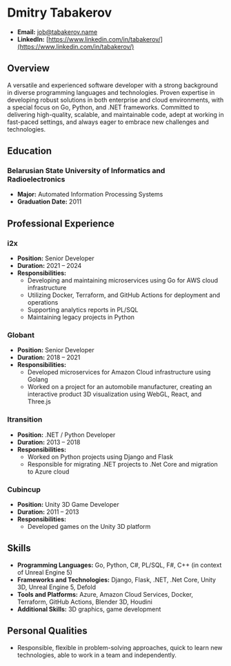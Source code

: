 # Dmitry Tabakerov

- **Email:** [job@tabakerov.name](mailto:job@tabakerov.name)
- **LinkedIn:** [https://www.linkedin.com/in/tabakerov/](https://www.linkedin.com/in/tabakerov/)

## Overview
A versatile and experienced software developer with a strong background in diverse programming languages and technologies. Proven expertise in developing robust solutions in both enterprise and cloud environments, with a special focus on Go, Python, and .NET frameworks. Committed to delivering high-quality, scalable, and maintainable code, adept at working in fast-paced settings, and always eager to embrace new challenges and technologies.

## Education
### Belarusian State University of Informatics and Radioelectronics
- **Major:** Automated Information Processing Systems
- **Graduation Date:** 2011

## Professional Experience

### i2x
- **Position:** Senior Developer
- **Duration:** 2021 – 2024
- **Responsibilities:**
  - Developing and maintaining microservices using Go for AWS cloud infrastructure
  - Utilizing Docker, Terraform, and GitHub Actions for deployment and operations
  - Supporting analytics reports in PL/SQL
  - Maintaining legacy projects in Python

### Globant
- **Position:** Senior Developer
- **Duration:** 2018 – 2021
- **Responsibilities:**
  - Developed microservices for Amazon Cloud infrastructure using Golang
  - Worked on a project for an automobile manufacturer, creating an interactive product 3D visualization using WebGL, React, and Three.js

### Itransition
- **Position:** .NET / Python Developer
- **Duration:** 2013 – 2018
- **Responsibilities:**
  - Worked on Python projects using Django and Flask
  - Responsible for migrating .NET projects to .Net Core and migration to Azure cloud

### Cubincup
- **Position:** Unity 3D Game Developer
- **Duration:** 2011 – 2013
- **Responsibilities:**
  - Developed games on the Unity 3D platform

## Skills
- **Programming Languages:** Go, Python, C#, PL/SQL, F#, C++ (in context of Unreal Engine 5)
- **Frameworks and Technologies:** Django, Flask, .NET, .Net Core, Unity 3D, Unreal Engine 5, Defold
- **Tools and Platforms:** Azure, Amazon Cloud Services, Docker, Terraform, GitHub Actions, Blender 3D, Houdini
- **Additional Skills:** 3D graphics, game development

## Personal Qualities
- Responsible, flexible in problem-solving approaches, quick to learn new technologies, able to work in a team and independently.
